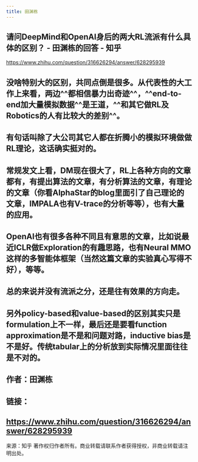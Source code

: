 ```yaml
---
title: 田渊栋
---
```


## 请问DeepMind和OpenAI身后的两大RL流派有什么具体的区别？ - 田渊栋的回答 - 知乎
https://www.zhihu.com/question/316626294/answer/628295939
## 没啥特别大的区别，共同点倒是很多。从代表性的大工作上来看，两边^^都相信暴力出奇迹^^，^^end-to-end加大量模拟数据^^是王道，^^和其它做RL及Robotics的人有比较大的差别^^。
## 有句话叫除了大公司其它人都在折腾小的模拟环境做做RL理论，这话确实挺对的。
## 常规发文上看，DM现在很大了，RL上各种方向的文章都有，有提出算法的文章，有分析算法的文章，有理论的文章（你看AlphaStar的blog里面引了自己理论的文章，IMPALA也有V-trace的分析等等），也有大量的应用。
## OpenAI也有很多各种不同且有意思的文章，比如说最近ICLR做Exploration的有趣思路，也有Neural MMO这样的多智能体框架（当然这篇文章的实验真心写得不好），等等。
## 总的来说并没有流派之分，还是往有效果的方向走。
## 另外policy-based和value-based的区别其实只是formulation上不一样，最后还是要看function approximation是不是和问题对路，inductive bias是不是好。传统tabular上的分析放到实际情况里面往往是不对的。
##
## 作者：田渊栋
## 链接：
## https://www.zhihu.com/question/316626294/answer/628295939
来源：知乎
著作权归作者所有。商业转载请联系作者获得授权，非商业转载请注明出处。
